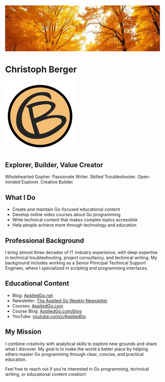 ![Golden Trees](goldentrees-stripe.webp)

# Christoph Berger

![CB](CBCircleSand.png)

## Explorer, Builder, Value Creator

Wholehearted Gopher.
Passionate Writer.
Skilled Troubleshooter.
Open-minded Explorer.
Creative Builder.

## What I Do
- Create and maintain Go-focused educational content
- Develop online video courses about Go programming
- Write technical content that makes complex topics accessible
- Help people achieve more through technology and education

## Professional Background
I bring almost three decades of IT industry experience, with deep expertise in technical troubleshooting, project consultancy, and technical writing. My background includes working as a Senior Principal Technical Support Engineer, where I specialized in scripting and programming interfaces. 

## Educational Content
- Blog: [AppliedGo.net](https://appliedgo.net)
- Newsletter: [The Applied Go Weekly Newsletter](https://newsletter.appliedgo.net/archive)
- Courses: [AppliedGo.com](https://appliedgo.com)
- Course Blog: [AppliedGo.com/blog](https://appliedgo.com/blog)
- YouTube: [youtube.com/c/AppliedGo](https://youtube.com/c/AppliedGo)

## My Mission
I combine creativity with analytical skills to explore new grounds and share what I discover. My goal is to make the world a better place by helping others master Go programming through clear, concise, and practical education.

Feel free to reach out if you're interested in Go programming, technical writing, or educational content creation!


